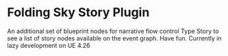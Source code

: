 # Folding Sky Story Plugin
 An additional set of blueprint nodes for narrative flow control
Type Story to see a list of story nodes available on the event graph.
Have fun.
Currently in lazy development on UE 4.26

